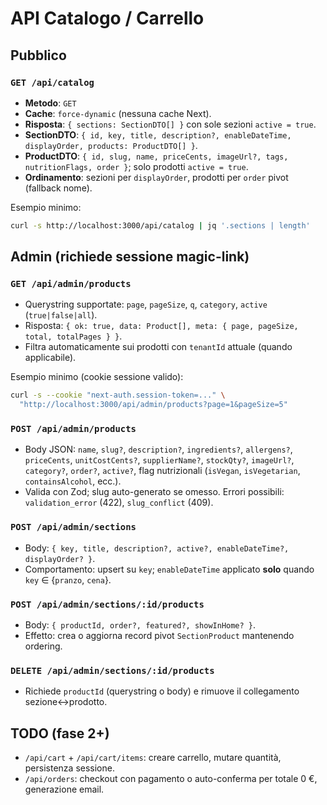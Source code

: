 # API Catalogo / Carrello

## Pubblico

### `GET /api/catalog`
- **Metodo**: `GET`
- **Cache**: `force-dynamic` (nessuna cache Next).
- **Risposta**: `{ sections: SectionDTO[] }` con sole sezioni `active = true`.
- **SectionDTO**: `{ id, key, title, description?, enableDateTime, displayOrder, products: ProductDTO[] }`.
- **ProductDTO**: `{ id, slug, name, priceCents, imageUrl?, tags, nutritionFlags, order }`; solo prodotti `active = true`.
- **Ordinamento**: sezioni per `displayOrder`, prodotti per `order` pivot (fallback nome).

Esempio minimo:
```bash
curl -s http://localhost:3000/api/catalog | jq '.sections | length'
```

## Admin (richiede sessione magic-link)

### `GET /api/admin/products`
- Querystring supportate: `page`, `pageSize`, `q`, `category`, `active` (`true|false|all`).
- Risposta: `{ ok: true, data: Product[], meta: { page, pageSize, total, totalPages } }`.
- Filtra automaticamente sui prodotti con `tenantId` attuale (quando applicabile).

Esempio minimo (cookie sessione valido):
```bash
curl -s --cookie "next-auth.session-token=..." \
  "http://localhost:3000/api/admin/products?page=1&pageSize=5"
```

### `POST /api/admin/products`
- Body JSON: `name`, `slug?`, `description?`, `ingredients?`, `allergens?`, `priceCents`, `unitCostCents?`, `supplierName?`, `stockQty?`, `imageUrl?`, `category?`, `order?`, `active?`, flag nutrizionali (`isVegan`, `isVegetarian`, `containsAlcohol`, ecc.).
- Valida con Zod; slug auto-generato se omesso. Errori possibili: `validation_error` (422), `slug_conflict` (409).

### `POST /api/admin/sections`
- Body: `{ key, title, description?, active?, enableDateTime?, displayOrder? }`.
- Comportamento: upsert su `key`; `enableDateTime` applicato **solo** quando `key` ∈ {`pranzo`, `cena`}.

### `POST /api/admin/sections/:id/products`
- Body: `{ productId, order?, featured?, showInHome? }`.
- Effetto: crea o aggiorna record pivot `SectionProduct` mantenendo ordering.

### `DELETE /api/admin/sections/:id/products`
- Richiede `productId` (querystring o body) e rimuove il collegamento sezione↔prodotto.

## TODO (fase 2+)
- `/api/cart` + `/api/cart/items`: creare carrello, mutare quantità, persistenza sessione.
- `/api/orders`: checkout con pagamento o auto-conferma per totale 0 €, generazione email.
